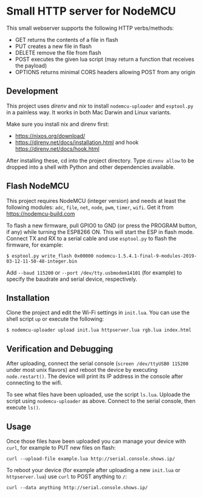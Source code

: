 # Small HTTP server for NodeMCU
This small webserver supports the following HTTP verbs/methods:
* GET returns the contents of a file in flash
* PUT creates a new file in flash
* DELETE remove the file from flash
* POST executes the given lua script (may return a function that receives the payload)
* OPTIONS returns minimal CORS headers allowing POST from any origin

## Development
This project uses *direnv* and *nix* to install `nodemcu-uploader` and `esptool.py` in a painless way. It works in both Mac Darwin and Linux variants.

Make sure you install nix and direnv first:

* https://nixos.org/download/
* https://direnv.net/docs/installation.html and hook https://direnv.net/docs/hook.html

After installing these, cd into the project directory. Type `direnv allow` to be dropped into a shell with Python and other dependencies available.

## Flash NodeMCU
This project requires NodeMCU (integer version) and needs at least the following modules: `adc`, `file`, `net`, `node`, `pwm`, `timer`, `wifi`. Get it from https://nodemcu-build.com

To flash a new firmware, pull GPIO0 to GND (or press the PROGRAM button, if any) while turning the ESP8266 ON.
This will start the ESP in flash mode. Connect TX and RX to a serial cable and use `esptool.py` to flash the firmware, for example:
```
$ esptool.py write_flash 0x00000 nodemcu-1.5.4.1-final-9-modules-2019-03-12-11-50-48-integer.bin
```
Add `--baud 115200` or `--port /dev/tty.usbmodem14101` (for example) to specify the baudrate and serial device, respectively.

## Installation
Clone the project and edit the Wi-Fi settings in `init.lua`. You can use the shell script `up` or execute the following:
```
$ nodemcu-uploader upload init.lua httpserver.lua rgb.lua index.html
```

## Verification and Debugging
After uploading, connect the serial console (`screen /dev/ttyUSB0 115200` under most unix flavors) and reboot the device by executing `node.restart()`. The device will print its IP address in the console after connecting to the wifi.

To see what files have been uploaded, use the script `ls.lua`. Uploade the script using `nodemcu-uploader` as above. Connect to the serial console, then execute `ls()`.

## Usage
Once those files have been uploaded you can manage your device with `curl`, for example to PUT new files on flash:
```
curl --upload-file example.lua http://serial.console.shows.ip/
```

To reboot your device (for example after uploading a new `init.lua` or `httpserver.lua`) use `curl` to POST anything to `/`:
```
curl --data anything http://serial.console.shows.ip/
```
